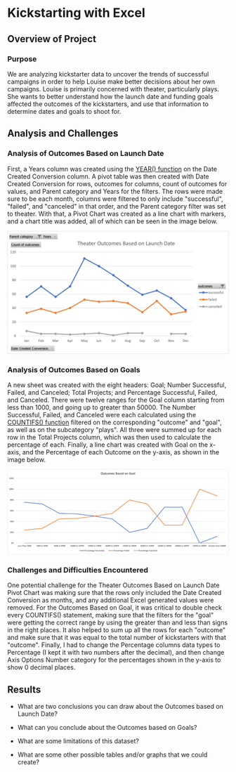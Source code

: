 # Kickstarting with Excel

## Overview of Project

### Purpose

We are analyzing kickstarter data to uncover the trends of successful campaigns in order to help Louise make better decisions about her own campaigns. Louise is primarily concerned with theater, particularly plays. She wants to better understand how the launch date and funding goals affected the outcomes of the kickstarters, and use that information to determine dates and goals to shoot for. 

## Analysis and Challenges

### Analysis of Outcomes Based on Launch Date

First, a Years column was created using the [YEAR() function](https://support.microsoft.com/en-us/office/year-function-c64f017a-1354-490d-981f-578e8ec8d3b9) on the Date Created Conversion column. A pivot table was then created with Date Created Conversion for rows, outcomes for columns, count of outcomes for values, and Parent category and Years for the filters. The rows were made sure to be each month, columns were filtered to only include "successful", "failed", and "canceled" in that order, and the Parent category filter was set to theater. With that, a Pivot Chart was created as a line chart with markers, and a chart title was added, all of which can be seen in the image below. 

![Theater Outcomes vs Launch](resources/Theater_Outcomes_vs_Launch.png)

### Analysis of Outcomes Based on Goals

A new sheet was created with the eight headers: Goal; Number Successful, Failed, and Canceled; Total Projects; and Percentage Successful, Failed, and Canceled. There were twelve ranges for the Goal column starting from less than 1000, and going up to greater than 50000. The Number Successful, Failed, and Canceled were each calculated using the [COUNTIFS() function](https://support.microsoft.com/en-us/office/countifs-function-dda3dc6e-f74e-4aee-88bc-aa8c2a866842) filtered on the corresponding "outcome" and "goal", as well as on the subcategory "plays". All three were summed up for each row in the Total Projects column, which was then used to calculate the percentage of each. Finally, a line chart was created with Goal on the x-axis, and the Percentage of each Outcome on the y-axis, as shown in the image below. 

![Outcomes vs Goals](resources/Outcomes_vs_Goals.png)

### Challenges and Difficulties Encountered

One potential challenge for the Theater Outcomes Based on Launch Date Pivot Chart was making sure that the rows only included the Date Created Conversion as months, and any additional Excel generated values were removed. For the Outcomes Based on Goal, it was critical to double check every COUNTIFS() statement, making sure that the filters for the "goal" were getting the correct range by using the greater than and less than signs in the right places. It also helped to sum up all the rows for each "outcome" and make sure that it was equal to the total number of kickstarters with that "outcome". Finally, I had to change the Percentage columns data types to Percentage (I kept it with two numbers after the decimal), and then change Axis Options Number category for the percentages shown in the y-axis to show 0 decimal places. 

## Results

- What are two conclusions you can draw about the Outcomes based on Launch Date?

- What can you conclude about the Outcomes based on Goals?

- What are some limitations of this dataset?

- What are some other possible tables and/or graphs that we could create?
